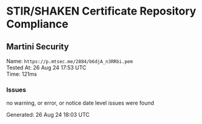 # STIR/SHAKEN Certificate Repository Compliance

## Martini Security

Name: `https://p.mtsec.me/2884/b6djA_n3RRbi.pem`\
Tested At: 26 Aug 24 17:53 UTC\
Time: 121ms

### Issues

no warning, or error, or notice date level issues were found

Generated: 26 Aug 24 18:03 UTC